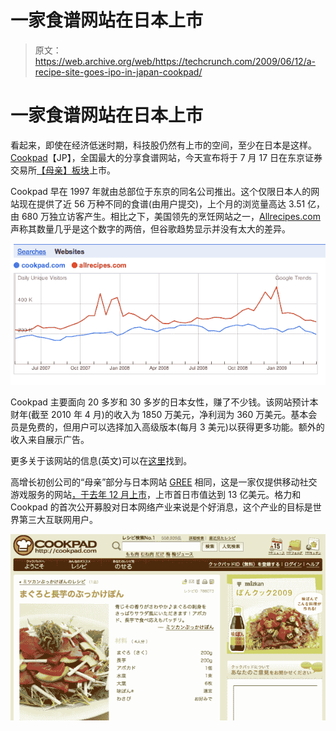 # 一家食谱网站在日本上市

> 原文：<https://web.archive.org/web/https://techcrunch.com/2009/06/12/a-recipe-site-goes-ipo-in-japan-cookpad/>

# 一家食谱网站在日本上市

看起来，即使在经济低迷时期，科技股仍然有上市的空间，至少在日本是这样。[Cookpad](https://web.archive.org/web/20230204111355/http://cookpad.com/)【JP】，全国最大的分享食谱网站，今天宣布将于 7 月 17 日在东京证券交易所[【母亲】板块](https://web.archive.org/web/20230204111355/http://www.tse.or.jp/english/listing/mothers/index.html)上市。

Cookpad 早在 1997 年就由总部位于东京的同名公司推出。这个仅限日本人的网站现在提供了近 56 万种不同的食谱(由用户提交)，上个月的浏览量高达 3.51 亿，由 680 万独立访客产生。相比之下，美国领先的烹饪网站之一，[Allrecipes.com](https://web.archive.org/web/20230204111355/http://www.allrecipes.com/)声称其数量几乎是这个数字的两倍，但谷歌趋势显示并没有太大的差异。

![cookpad_allrecipes_google_trends](img/5a4c1765b985836e9bf8c92bfb48c6d7.png "cookpad_allrecipes_google_trends")

Cookpad 主要面向 20 多岁和 30 多岁的日本女性，赚了不少钱。该网站预计本财年(截至 2010 年 4 月)的收入为 1850 万美元，净利润为 360 万美元。基本会员是免费的，但用户可以选择加入高级版本(每月 3 美元)以获得更多功能。额外的收入来自展示广告。

更多关于该网站的信息(英文)可以在[这里](https://web.archive.org/web/20230204111355/http://asiajin.com/blog/2008/09/09/cookpad-the-number-one-recipe-site/)找到。

高增长初创公司的“母亲”部分与日本网站 [GREE](https://web.archive.org/web/20230204111355/http://www.crunchbase.com/company/gree) 相同，这是一家仅提供移动社交游戏服务的网站[，于去年 12 月上市](https://web.archive.org/web/20230204111355/https://techcrunch.com/2008/12/22/mobile-social-network-gree-lands-a-big-ipo-in-japan/)，上市首日市值达到 13 亿美元。格力和 Cookpad 的首次公开募股对日本网络产业来说是个好消息，这个产业的目标是世界第三大互联网用户。

![cookpad_screengrab](img/d43a9189fa16e6c995ee4c67395b1f65.png "cookpad_screengrab")